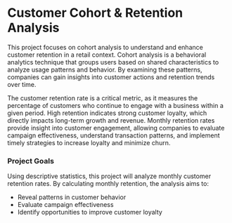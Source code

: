 # Customer Cohort & Retention Analysis

This project focuses on cohort analysis to understand and enhance customer retention in a retail context. Cohort analysis is a behavioral analytics technique that groups users based on shared characteristics to analyze usage patterns and behavior. By examining these patterns, companies can gain insights into customer actions and retention trends over time.

The customer retention rate is a critical metric, as it measures the percentage of customers who continue to engage with a business within a given period. High retention indicates strong customer loyalty, which directly impacts long-term growth and revenue. Monthly retention rates provide insight into customer engagement, allowing companies to evaluate campaign effectiveness, understand transaction patterns, and implement timely strategies to increase loyalty and minimize churn.

### Project Goals

Using descriptive statistics, this project will analyze monthly customer retention rates. By calculating monthly retention, the analysis aims to:

- Reveal patterns in customer behavior
- Evaluate campaign effectiveness
- Identify opportunities to improve customer loyalty

